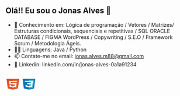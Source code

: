 ## Olá!! Eu sou o Jonas Alves 👋


- 🌱 Conhecimento em: Lógica de programação / Vetores / Matrizes/ Estruturas condicionais, sequenciais e repetitivas / SQL ORACLE DATABASE / FIGMA WordPress / Copywriting / S.E.O / Framework Scrum / Metodologia Ágeis.
- 👨‍💻 Linguagens: Java / Python
- 📫 Contate-me no email: jonas.alves.m88@gmail.com
- 💾 Linkedin: linkedin.com/in/jonas-alves-0a1a91234

 <div style="display: inline_block"><br>
<img align="center" alt="Jonas-HTML" height="30" width="40" src="https://raw.githubusercontent.com/devicons/devicon/master/icons/html5/html5-original.svg">
<img align="center" alt="Jonas-CSS" height="30" width="40" src="https://raw.githubusercontent.com/devicons/devicon/master/icons/css3/css3-original.svg">
 
  </div>

##
